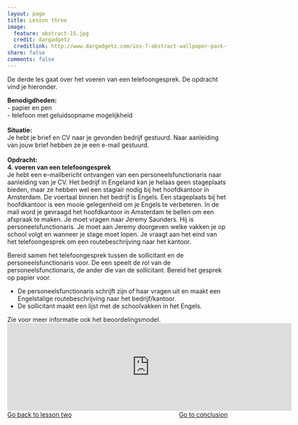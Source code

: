 ```yaml
---
layout: page
title: Lesson three
image:
  feature: abstract-15.jpg
  credit: dargadgetz
  creditlink: http://www.dargadgetz.com/ios-7-abstract-wallpaper-pack-for-iphone-5-and-ipod-touch-retina/
share: false
comments: false
---
```

De derde les gaat over het voeren van een telefoongesprek. De opdracht vind je hieronder.

<b>Benodigdheden:</b>
<br>- papier en pen
<br>- telefoon met geluidsopname mogelijkheid
<br>
<br>
<b>Situatie:</b>
<br>Je hebt je brief en CV naar je gevonden bedrijf gestuurd. Naar aanleiding van jouw brief hebben ze je een e-mail gestuurd.
<br>
<br>
<b>Opdracht:</b>
<br><b>4. voeren van een telefoongesprek</b>
<br>Je hebt een e-mailbericht ontvangen van een personeelsfunctionaris naar aanleiding van je CV. Het bedrijf in Engeland kan je helaas geen stageplaats bieden, maar ze hebben wel een stagiair nodig bij het hoofdkantoor in Amsterdam. De voertaal binnen het bedrijf is Engels. Een stageplaats bij het hoofdkantoor is een mooie gelegenheid om je Engels te verbeteren. In de mail word je gevraagd het hoofdkantoor in Amsterdam te bellen om een afspraak te maken. Je moet vragen naar Jeremy Saunders. Hij is personeelsfunctionaris. Je moet aan Jeremy doorgeven welke vakken je op school volgt en wanneer je stage moet lopen. Je vraagt aan het eind van het telefoongesprek om een routebeschrijving naar het kantoor.

Bereid samen het telefoongesprek tussen de sollicitant en de personeelsfunctionaris voor. De een speelt de rol van de personeelsfunctionaris, de ander die van de sollicitant. Bereid het gesprek op papier voor. 
<ul>
<li>De personeelsfunctionaris schrijft zijn of haar vragen uit en maakt een Engelstalige routebeschrijving naar het bedrijf/kantoor. </li>
<li>De sollicitant maakt een lijst met de schoolvakken in het Engels. </li>
</ul>
Zie voor meer informatie ook het beoordelingsmodel.

<iframe src="https://drive.google.com/embeddedfolderview?id=0BycjBNS3AKDWclVSZ1pMT0c3bHc#list" width="650" height="200" frameborder="0"></iframe>


<div style="float: left"> 
<a href="{{ site.url }}/groepsopdracht/lesson-two/" class="btn">Go back to lesson two</a>
</div>

<div style="float: right"> 
<a href="{{ site.url }}/groepsopdracht/conclusion/" class="btn">Go to conclusion</a>
</div>